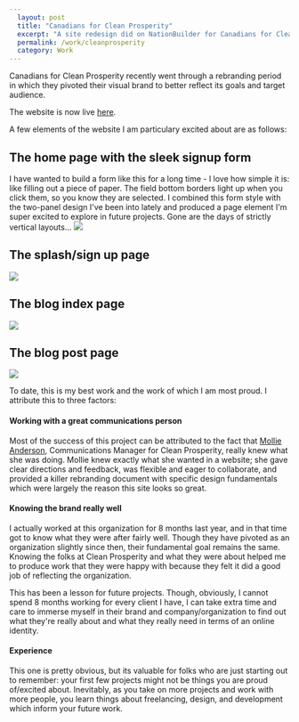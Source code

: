 ```yaml
---
  layout: post
  title: "Canadians for Clean Prosperity"
  excerpt: "A site redesign did on NationBuilder for Canadians for Clean Prosperity, and environmental economic organization creating public support for a revenue-neutral carbon tax."
  permalink: /work/cleanprosperity
  category: Work
---
```


Canadians for Clean Prosperity recently went through a rebranding period in which they pivoted their visual brand to better reflect its goals and target audience.

The website is now live <a href="http://www.cleanprosperity.ca/">here</a>.

A few elements of the website I am particulary excited about are as follows:


<h2> The home page with the sleek signup form</h2>
I have wanted to build a form like this for a long time - I love how simple it is: like filling out a piece of paper. The field bottom borders light up when you click them, so you know they are selected. I combined this form style with the two-panel design I've been into lately and produced a page element I'm super excited to explore in future projects. Gone are the days of strictly vertical layouts...

<img src="/assets/ccp-home.png">

<h2> The splash/sign up page </h2>

<img src="/assets/join.png">



<h2> The blog index page</h2>

<img src="/assets/blog-index.jpg">


<h2> The blog post page </h2>

<img src="/assets/blogshow.jpg">


To date, this is my best work and the work of which I am most proud. I attribute this to three factors:

<h4>Working with a great communications person</h4>

Most of the success of this project can be attributed to the fact that <a href="http://www.twitter.com/_mollieanderson">Mollie Anderson</a>, Communications Manager for Clean Prosperity, really knew what she was doing. Mollie knew exactly what she wanted in a website; she gave clear directions and feedback, was flexible and eager to collaborate, and provided a killer rebranding document with specific design fundamentals which were largely the reason this site looks so great.

<h4>Knowing the brand really well</h4>

I actually worked at this organization for 8 months last year, and in that time got to know what they were after fairly well. Though they have pivoted as an organization slightly since then, their fundamental goal remains the same. Knowing the folks at Clean Prosperity and what they were about helped me to produce work that they were happy with because they felt it did a good job of reflecting the organization.

This has been a lesson for future projects. Though, obviously, I cannot spend 8 months working for every client I have, I can take extra time and care to immerse myself in their brand and company/organization to find out what they're really about and what they really need in terms of an online identity.

<h4>Experience</h4>

This one is pretty obvious, but its valuable for folks who are just starting out to remember: your first few projects might not be things you are proud of/excited about. Inevitably, as you take on more projects and work with more people, you learn things about freelancing, design, and development which inform your future work.